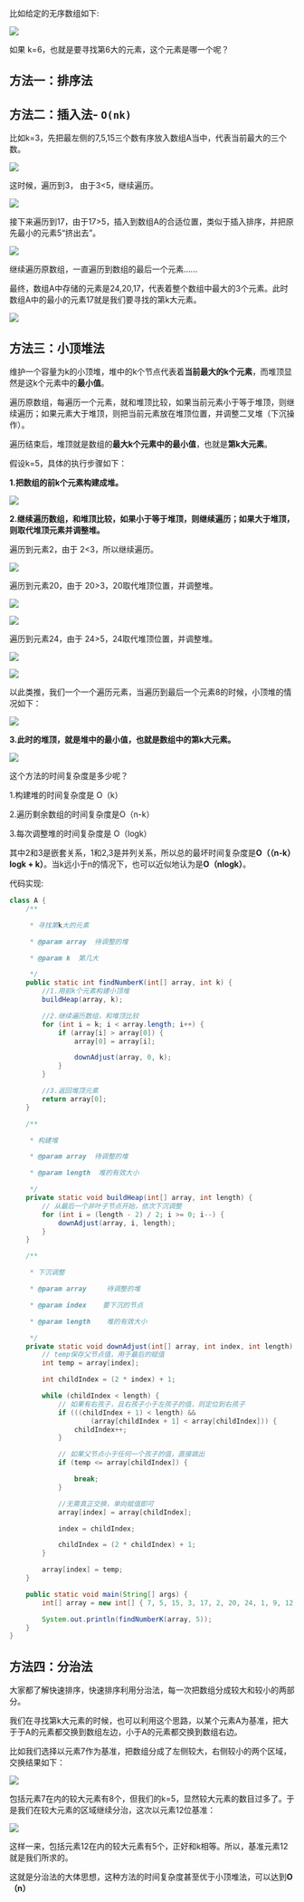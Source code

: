 比如给定的无序数组如下:

![](https://youpaiyun.zongqilive.cn/image/006tNc79ly1g3wvbc4fhtj30mt0210sn.jpg)

如果 k=6，也就是要寻找第6大的元素，这个元素是哪一个呢？

## **方法一：排序法**

## **方法二：插入法**- `O(nk)`

比如k=3，先把最左侧的7,5,15三个数有序放入数组A当中，代表当前最大的三个数。

![](https://youpaiyun.zongqilive.cn/image/006tNc79ly1g3wvda581cj30mw075t8s.jpg)

这时候，遍历到3， 由于3<5，继续遍历。

![](https://youpaiyun.zongqilive.cn/image/006tNc79ly1g3wvdjivhxj30mw075glo.jpg)

接下来遍历到17，由于17>5，插入到数组A的合适位置，类似于插入排序，并把原先最小的元素5“挤出去”。

![](https://youpaiyun.zongqilive.cn/image/006tNc79ly1g3wvdrf2pbj30n4075t8s.jpg)

继续遍历原数组，一直遍历到数组的最后一个元素......

最终，数组A中存储的元素是24,20,17，代表着整个数组中最大的3个元素。此时数组A中的最小的元素17就是我们要寻找的第k大元素。

![](https://youpaiyun.zongqilive.cn/image/006tNc79ly1g3wve822irj30mw075q30.jpg)

## **方法三：小顶堆法**

维护一个容量为k的小顶堆，堆中的k个节点代表着**当前最大的k个元素**，而堆顶显然是这k个元素中的**最小值**。

遍历原数组，每遍历一个元素，就和堆顶比较，如果当前元素小于等于堆顶，则继续遍历；如果元素大于堆顶，则把当前元素放在堆顶位置，并调整二叉堆（下沉操作）。

遍历结束后，堆顶就是数组的**最大k个元素中的最小值**，也就是**第k大元素**。



假设k=5，具体的执行步骤如下：

**1.把数组的前k个元素构建成堆。**

![](https://youpaiyun.zongqilive.cn/image/006tNc79ly1g3wvfs3qnjj30mt0ag74f.jpg)



**2.继续遍历数组，和堆顶比较，如果小于等于堆顶，则继续遍历；如果大于堆顶，则取代堆顶元素并调整堆。**

遍历到元素2，由于 2<3，所以继续遍历。

![](https://youpaiyun.zongqilive.cn/image/006tNc79ly1g3wvg5g1lhj30mt0agt8u.jpg)

遍历到元素20，由于 20>3，20取代堆顶位置，并调整堆。

![](https://youpaiyun.zongqilive.cn/image/006tNc79ly1g3wvggoe6vj30mt0ag74f.jpg)

![](https://youpaiyun.zongqilive.cn/image/006tNc79ly1g3wvgpoi8bj30mt0ag74f.jpg)

遍历到元素24，由于 24>5，24取代堆顶位置，并调整堆。

![](https://youpaiyun.zongqilive.cn/image/006tNc79ly1g3wvh3qrxcj30mt0agdfz.jpg)

![](https://youpaiyun.zongqilive.cn/image/006tNc79ly1g3wvh7nt6kj30mt0agaa7.jpg)

以此类推，我们一个一个遍历元素，当遍历到最后一个元素8的时候，小顶堆的情况如下：

![](https://youpaiyun.zongqilive.cn/image/006tNc79ly1g3wvhfrcq3j30mt0agaa7.jpg)

**3.此时的堆顶，就是堆中的最小值，也就是数组中的第k大元素。**

![](https://youpaiyun.zongqilive.cn/image/006tNc79ly1g3wvhpdrg5j307307iq2v.jpg)

这个方法的时间复杂度是多少呢？



1.构建堆的时间复杂度是 O（k）

2.遍历剩余数组的时间复杂度是O（n-k）

3.每次调整堆的时间复杂度是 O（logk）



其中2和3是嵌套关系，1和2,3是并列关系，所以总的最坏时间复杂度是**O（（n-k）logk + k）**。当k远小于n的情况下，也可以近似地认为是**O（nlogk）**。

代码实现:

```java
class A {
    /**

     * 寻找第k大的元素

     * @param array  待调整的堆

     * @param k  第几大

     */
    public static int findNumberK(int[] array, int k) {
        //1.用前k个元素构建小顶堆
        buildHeap(array, k);

        //2.继续遍历数组，和堆顶比较
        for (int i = k; i < array.length; i++) {
            if (array[i] > array[0]) {
                array[0] = array[i];

                downAdjust(array, 0, k);
            }
        }

        //3.返回堆顶元素
        return array[0];
    }

    /**

     * 构建堆

     * @param array  待调整的堆

     * @param length  堆的有效大小

     */
    private static void buildHeap(int[] array, int length) {
        // 从最后一个非叶子节点开始，依次下沉调整
        for (int i = (length - 2) / 2; i >= 0; i--) {
            downAdjust(array, i, length);
        }
    }

    /**

     * 下沉调整

     * @param array     待调整的堆

     * @param index    要下沉的节点

     * @param length    堆的有效大小

     */
    private static void downAdjust(int[] array, int index, int length) {
        // temp保存父节点值，用于最后的赋值
        int temp = array[index];

        int childIndex = (2 * index) + 1;

        while (childIndex < length) {
            // 如果有右孩子，且右孩子小于左孩子的值，则定位到右孩子
            if (((childIndex + 1) < length) &&
                    (array[childIndex + 1] < array[childIndex])) {
                childIndex++;
            }

            // 如果父节点小于任何一个孩子的值，直接跳出
            if (temp <= array[childIndex]) {

                break;
            }

            //无需真正交换，单向赋值即可
            array[index] = array[childIndex];

            index = childIndex;

            childIndex = (2 * childIndex) + 1;
        }

        array[index] = temp;
    }

    public static void main(String[] args) {
        int[] array = new int[] { 7, 5, 15, 3, 17, 2, 20, 24, 1, 9, 12, 8 };

        System.out.println(findNumberK(array, 5));
    }
}

```

## **方法四：分治法**

大家都了解快速排序，快速排序利用分治法，每一次把数组分成较大和较小的两部分。

我们在寻找第k大元素的时候，也可以利用这个思路，以某个元素A为基准，把大于于A的元素都交换到数组左边，小于A的元素都交换到数组右边。

比如我们选择以元素7作为基准，把数组分成了左侧较大，右侧较小的两个区域，交换结果如下：

![](https://youpaiyun.zongqilive.cn/image/006tNc79ly1g3wvl4463zj30mu04474b.jpg)



包括元素7在内的较大元素有8个，但我们的k=5，显然较大元素的数目过多了。于是我们在较大元素的区域继续分治，这次以元素12位基准：

![](https://youpaiyun.zongqilive.cn/image/006tNc79ly1g3wvlb3tkkj30mu0443yj.jpg)

这样一来，包括元素12在内的较大元素有5个，正好和k相等。所以，基准元素12就是我们所求的。

这就是分治法的大体思想，这种方法的时间复杂度甚至优于小顶堆法，可以达到**O（n）**









































